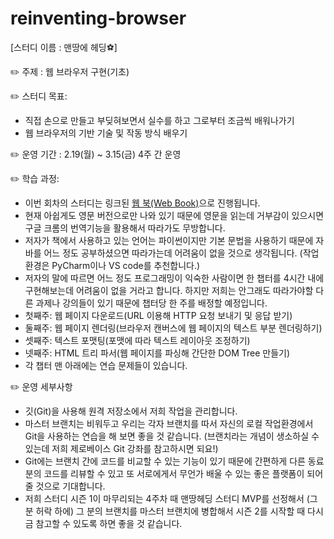 # reinventing-browser

[스터디 이름 : 맨땅에 헤딩⚽]

✏️ 주제 : 웹 브라우저 구현(기초)


✏️ 스터디 목표:

- 직접 손으로 만들고 부딪혀보면서 실수를 하고 그로부터 조금씩 배워나가기
- 웹 브라우저의 기반 기술 및 작동 방식 배우기

✏️ 운영 기간 : 2.19(월) ~ 3.15(금) 4주 간 운영

✏️ 학습 과정:

- 이번 회차의 스터디는 링크된 [웹 북(Web Book)](https://browser.engineering/index.html)으로 진행됩니다.
- 현재 아쉽게도 영문 버전으로만 나와 있기 때문에 영문을 읽는데 거부감이 있으시면 구글 크롬의 번역기능을 활용해서 따라가도 무방합니다.
- 저자가 책에서 사용하고 있는 언어는 파이썬이지만 기본 문법을 사용하기 때문에 자바를 어느 정도 공부하셨으면 따라가는데 어려움이 없을 것으로 생각됩니다. (작업환경은 PyCharm이나 VS code를 추천합니다.)
- 저자의 말에 따르면 어느 정도 프로그래밍이 익숙한 사람이면 한 챕터를 4시간 내에 구현해보는데 어려움이 없을 거라고 합니다. 하지만 저희는 안그래도 따라가야할 다른 과제나 강의들이 있기 때문에 챕터당 한 주를 배정할 예정입니다.
- 첫째주: 웹 페이지 다운로드(URL 이용해 HTTP 요청 보내기 및 응답 받기)
- 둘째주: 웹 페이지 렌더링(브라우저 캔버스에 웹 페이지의 텍스트 부분 렌더링하기)
- 셋째주: 텍스트 포맷팅(포맷에 따라 텍스트 레이아웃 조정하기)
- 넷째주: HTML 트리 파서(웹 페이지를 파싱해 간단한 DOM Tree 만들기)
- 각 챕터 맨 아래에는 연습 문제들이 있습니다.

✏️ 운영 세부사항

- 깃(Git)을 사용해 원격 저장소에서 저희 작업을 관리합니다.
- 마스터 브랜치는 비워두고 우리는 각자 브랜치를 따서 자신의 로컬 작업환경에서 Git을 사용하는 연습을 해 보면 좋을 것 같습니다. (브랜치라는 개념이 생소하실 수 있는데 저희 제로베이스 Git 강좌를 참고하시면 되요!)
- Git에는 브랜치 간에 코드를 비교할 수 있는 기능이 있기 때문에 간편하게 다른 동료분의 코드를 리뷰할 수 있고 또 서로에게서 무언가 배울 수 있는 좋은 플랫폼이 되어 줄 것으로 기대합니다.
- 저희 스터디 시즌 1이 마무리되는 4주차 때 맨땅헤딩 스터디 MVP를 선정해서 (그 분 허락 하에) 그 분의 브랜치를 마스터 브랜치에 병합해서 시즌 2를 시작할 때 다시금 참고할 수 있도록 하면 좋을 것 같습니다.
